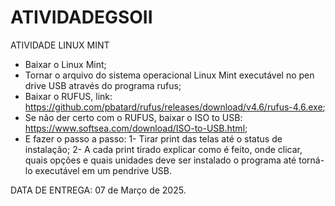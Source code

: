# ATIVIDADEGSOII


ATIVIDADE LINUX MINT 

- Baixar o Linux Mint;
- Tornar o arquivo do sistema operacional Linux Mint executável no pen drive USB através do programa rufus;
- Baixar o RUFUS, link: https://github.com/pbatard/rufus/releases/download/v4.6/rufus-4.6.exe;
- Se não der certo com o RUFUS, baixar o ISO to USB: https://www.softsea.com/download/ISO-to-USB.html;
- E fazer o passo a passo:
   1- Tirar print das telas até o status de instalação;
   2- A cada print tirado explicar como é feito, onde clicar, quais opções e quais unidades deve ser instalado o programa até torná-lo executável em um pendrive USB.


DATA DE ENTREGA: 07 de Março de 2025.
